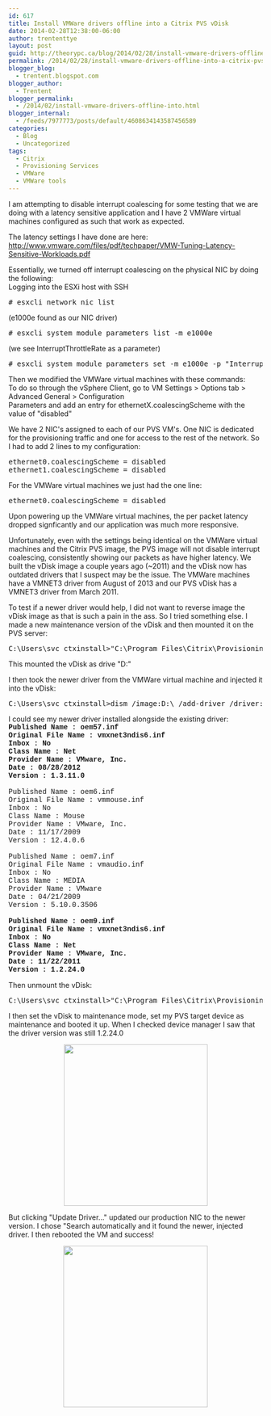 ```yaml
---
id: 617
title: Install VMWare drivers offline into a Citrix PVS vDisk
date: 2014-02-28T12:38:00-06:00
author: trententtye
layout: post
guid: http://theorypc.ca/blog/2014/02/28/install-vmware-drivers-offline-into-a-citrix-pvs-vdisk/
permalink: /2014/02/28/install-vmware-drivers-offline-into-a-citrix-pvs-vdisk/
blogger_blog:
  - trentent.blogspot.com
blogger_author:
  - Trentent
blogger_permalink:
  - /2014/02/install-vmware-drivers-offline-into.html
blogger_internal:
  - /feeds/7977773/posts/default/4608634143587456589
categories:
  - Blog
  - Uncategorized
tags:
  - Citrix
  - Provisioning Services
  - VMWare
  - VMWare tools
---
```

I am attempting to disable interrupt coalescing for some testing that we are doing with a latency sensitive application and I have 2 VMWare virtual machines configured as such that work as expected.

The latency settings I have done are here:  
<http://www.vmware.com/files/pdf/techpaper/VMW-Tuning-Latency-Sensitive-Workloads.pdf>

Essentially, we turned off interrupt coalescing on the physical NIC by doing the following:  
Logging into the ESXi host with SSH

<pre class="lang:default decode:true "># esxcli network nic list</pre>

(e1000e found as our NIC driver)

<pre class="lang:default decode:true "># esxcli system module parameters list -m e1000e</pre>

(we see InterruptThrottleRate as a parameter)

<pre class="lang:default decode:true "># esxcli system module parameters set -m e1000e -p "InterruptThrottleRate=0"</pre>

<div>
</div>

Then we modified the VMWare virtual machines with these commands:  
To do so through the vSphere Client, go to VM Settings > Options tab > Advanced General > Configuration  
Parameters and add an entry for ethernetX.coalescingScheme with the value of "disabled"

We have 2 NIC's assigned to each of our PVS VM's.  One NIC is dedicated for the provisioning traffic and one for access to the rest of the network.  So I had to add 2 lines to my configuration:

<pre class="lang:default decode:true ">ethernet0.coalescingScheme = disabled
ethernet1.coalescingScheme = disabled</pre>

For the VMWare virtual machines we just had the one line:

<pre class="lang:default decode:true ">ethernet0.coalescingScheme = disabled</pre>

Upon powering up the VMWare virtual machines, the per packet latency dropped signficantly and our application was much more responsive.

Unfortunately, even with the settings being identical on the VMWare virtual machines and the Citrix PVS image, the PVS image will not disable interrupt coalescing, consistently showing our packets as have higher latency.  We built the vDisk image a couple years ago (~2011) and the vDisk now has outdated drivers that I suspect may be the issue.  The VMWare machines have a VMNET3 driver from August of 2013 and our PVS vDisk has a VMNET3 driver from March 2011.

To test if a newer driver would help, I did not want to reverse image the vDisk image as that is such a pain in the ass.  So I tried something else.  I made a new maintenance version of the vDisk and then mounted it on the PVS server:

<pre class="lang:default decode:true ">C:\Users\svc_ctxinstall>"C:\Program Files\Citrix\Provisioning Services\CVhdMount.exe" -p 1 X:\vDisks-&\&65Tn01.14.avhd</pre>

This mounted the vDisk as drive "D:"

I then took the newer driver from the VMWare virtual machine and injected it into the vDisk:

<pre class="lang:default decode:true ">C:\Users\svc_ctxinstall>dism /image:D:\ /add-driver /driver:"C:\Program Files\VMware\VMware Tools\Drivers\vmxnet3"</pre>

I could see my newer driver installed alongside the existing driver:  
<span style="font-family: Courier New, Courier, monospace;"><b>Published Name : oem57.inf</b></span>  
<span style="font-family: Courier New, Courier, monospace;"><b>Original File Name : vmxnet3ndis6.inf</b></span>  
<span style="font-family: Courier New, Courier, monospace;"><b>Inbox : No</b></span>  
<span style="font-family: Courier New, Courier, monospace;"><b>Class Name : Net</b></span>  
<span style="font-family: Courier New, Courier, monospace;"><b>Provider Name : VMware, Inc.</b></span>  
<span style="font-family: Courier New, Courier, monospace;"><b>Date : 08/28/2012</b></span>  
<span style="font-family: Courier New, Courier, monospace;"><b>Version : 1.3.11.0</b></span>  
<span style="font-family: Courier New, Courier, monospace;"><br /> </span><span style="font-family: Courier New, Courier, monospace;">Published Name : oem6.inf</span>  
<span style="font-family: Courier New, Courier, monospace;">Original File Name : vmmouse.inf</span>  
<span style="font-family: Courier New, Courier, monospace;">Inbox : No</span>  
<span style="font-family: Courier New, Courier, monospace;">Class Name : Mouse</span>  
<span style="font-family: Courier New, Courier, monospace;">Provider Name : VMware, Inc.</span>  
<span style="font-family: Courier New, Courier, monospace;">Date : 11/17/2009</span>  
<span style="font-family: Courier New, Courier, monospace;">Version : 12.4.0.6</span>  
<span style="font-family: Courier New, Courier, monospace;"><br /> </span><span style="font-family: Courier New, Courier, monospace;">Published Name : oem7.inf</span>  
<span style="font-family: Courier New, Courier, monospace;">Original File Name : vmaudio.inf</span>  
<span style="font-family: Courier New, Courier, monospace;">Inbox : No</span>  
<span style="font-family: Courier New, Courier, monospace;">Class Name : MEDIA</span>  
<span style="font-family: Courier New, Courier, monospace;">Provider Name : VMware</span>  
<span style="font-family: Courier New, Courier, monospace;">Date : 04/21/2009</span>  
<span style="font-family: Courier New, Courier, monospace;">Version : 5.10.0.3506</span>  
<span style="font-family: Courier New, Courier, monospace;"><br /> </span><span style="font-family: Courier New, Courier, monospace;"><b>Published Name : oem9.inf</b></span>  
<span style="font-family: Courier New, Courier, monospace;"><b>Original File Name : vmxnet3ndis6.inf</b></span>  
<span style="font-family: Courier New, Courier, monospace;"><b>Inbox : No</b></span>  
<span style="font-family: Courier New, Courier, monospace;"><b>Class Name : Net</b></span>  
<span style="font-family: Courier New, Courier, monospace;"><b>Provider Name : VMware, Inc.</b></span>  
<span style="font-family: Courier New, Courier, monospace;"><b>Date : 11/22/2011</b></span>  
<span style="font-family: Courier New, Courier, monospace;"><b>Version : 1.2.24.0</b></span>

Then unmount the vDisk:

<pre class="lang:default decode:true ">C:\Users\svc_ctxinstall>"C:\Program Files\Citrix\Provisioning Services\CVhdMount.exe" -u 1</pre>

I then set the vDisk to maintenance mode, set my PVS target device as maintenance and booted it up.  When I checked device manager I saw that the driver version was still 1.2.24.0

<div style="clear: both; text-align: center;">
  <a style="margin-left: 1em; margin-right: 1em;" href="http://2.bp.blogspot.com/-PR4YIvmwVgo/UxDQdBXRVBI/AAAAAAAAAbM/sKRlYaszM1c/s1600/VMNic.png"><img src="http://2.bp.blogspot.com/-PR4YIvmwVgo/UxDQdBXRVBI/AAAAAAAAAbM/sKRlYaszM1c/s1600/VMNic.png" width="285" height="320" border="0" /></a>
</div>

But clicking "Update Driver..." updated our production NIC to the newer version.  I chose "Search automatically and it found the newer, injected driver.  I then rebooted the VM and success!

<div style="clear: both; text-align: center;">
  <a style="margin-left: 1em; margin-right: 1em;" href="http://2.bp.blogspot.com/-K6JTEuvffds/UxDXqfM_dbI/AAAAAAAAAbc/9G7OrOy4Uv0/s1600/VMNic2.png"><img src="http://2.bp.blogspot.com/-K6JTEuvffds/UxDXqfM_dbI/AAAAAAAAAbc/9G7OrOy4Uv0/s1600/VMNic2.png" width="286" height="320" border="0" /></a>
</div>

&nbsp;

<!-- AddThis Advanced Settings generic via filter on the_content -->

<!-- AddThis Share Buttons generic via filter on the_content -->